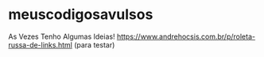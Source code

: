 # meuscodigosavulsos
As Vezes Tenho Algumas Ideias!
https://www.andrehocsis.com.br/p/roleta-russa-de-links.html (para testar)
